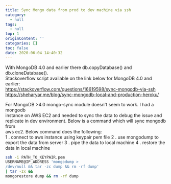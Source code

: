 ```yaml
---
title: Sync Mongo data from prod to dev machine via ssh
category:
  - null
tags:
  - null
top: 1
originContent: ''
categories: []
toc: false
date: 2020-06-04 14:40:32
---
```


With MongoDB 4.0 and earlier there db.copyDatabase() and db.cloneDatabase().<br> Stackoverflow script available on the link below for MongoDB 4.0 and earlier:<br>
https://stackoverflow.com/questions/16619598/sync-mongodb-via-ssh
https://sheharyar.me/blog/sync-mongodb-local-and-production-heroku/ 
<br>

For MongoDB >4.0 mongo-sync module doesn't seem to work. I had a mongodb<br> instance on AWS EC2 and needed to sync the data to debug the issue and <br>replicate in dev environment. Below is a command which will sync mongodb from<br> aws ec2. Below command does the following:
<br>
1 .  connect to aws instance using keypair pem file
2 . use mongodump to export the data from server
3 . pipe the data to local machine
4 . restore the data in local machine
<br>

```sh
ssh -i PATH_TO_KEYPAIR.pem 
USERNAME@IP_ADDRESS 'mongodump > 
/dev/null && tar -zc dump && rm -rf dump' 
| tar -zx && 
mongorestore dump && rm -rf dump
```
